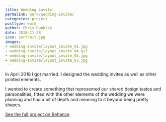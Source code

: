 ```yaml
---
title: Wedding invite
permalink: work/wedding-invite/
categories: project
posttype: work
author: Chris Dunkley
date: 2018-11-28
icon: portrait.jpg
images:
- wedding-invite/layout_invite_01.jpg
- wedding-invite/layout_invite_04.gif
- wedding-invite/layout_invite_02.jpg
- wedding-invite/layout_invite_03.jpg
---
```


In April 2018 I got married. I designed the wedding invites as well as other printed elements.

I wanted to create something that represented our shared design tastes and personalities, fitted with the other elements of the wedding we were planning and had a bit of depth and meaning to it beyond being pretty shapes.

<a class="button" href="https://www.behance.net/gallery/65310271/Wedding-invite">See the full project on Behance</a>